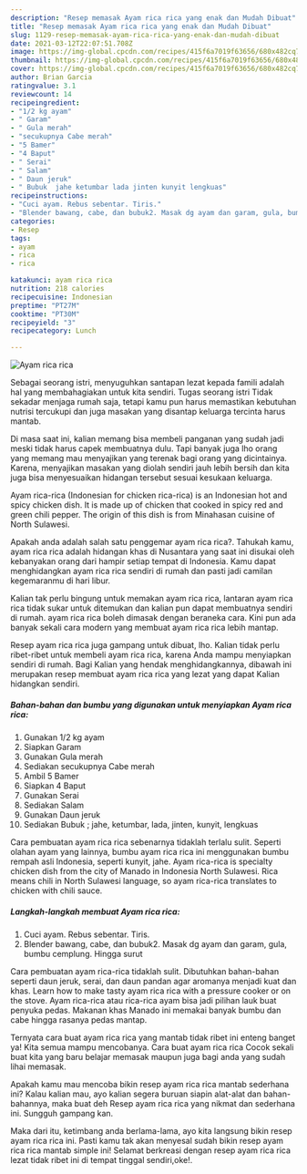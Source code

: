 ```yaml
---
description: "Resep memasak Ayam rica rica yang enak dan Mudah Dibuat"
title: "Resep memasak Ayam rica rica yang enak dan Mudah Dibuat"
slug: 1129-resep-memasak-ayam-rica-rica-yang-enak-dan-mudah-dibuat
date: 2021-03-12T22:07:51.708Z
image: https://img-global.cpcdn.com/recipes/415f6a7019f63656/680x482cq70/ayam-rica-rica-foto-resep-utama.jpg
thumbnail: https://img-global.cpcdn.com/recipes/415f6a7019f63656/680x482cq70/ayam-rica-rica-foto-resep-utama.jpg
cover: https://img-global.cpcdn.com/recipes/415f6a7019f63656/680x482cq70/ayam-rica-rica-foto-resep-utama.jpg
author: Brian Garcia
ratingvalue: 3.1
reviewcount: 14
recipeingredient:
- "1/2 kg ayam"
- " Garam"
- " Gula merah"
- "secukupnya Cabe merah"
- "5 Bamer"
- "4 Baput"
- " Serai"
- " Salam"
- " Daun jeruk"
- " Bubuk  jahe ketumbar lada jinten kunyit lengkuas"
recipeinstructions:
- "Cuci ayam. Rebus sebentar. Tiris."
- "Blender bawang, cabe, dan bubuk2. Masak dg ayam dan garam, gula, bumbu cemplung. Hingga surut"
categories:
- Resep
tags:
- ayam
- rica
- rica

katakunci: ayam rica rica 
nutrition: 218 calories
recipecuisine: Indonesian
preptime: "PT27M"
cooktime: "PT30M"
recipeyield: "3"
recipecategory: Lunch

---
```



![Ayam rica rica](https://img-global.cpcdn.com/recipes/415f6a7019f63656/680x482cq70/ayam-rica-rica-foto-resep-utama.jpg)

Sebagai seorang istri, menyuguhkan santapan lezat kepada famili adalah hal yang membahagiakan untuk kita sendiri. Tugas seorang istri Tidak sekadar menjaga rumah saja, tetapi kamu pun harus memastikan kebutuhan nutrisi tercukupi dan juga masakan yang disantap keluarga tercinta harus mantab.

Di masa  saat ini, kalian memang bisa membeli panganan yang sudah jadi meski tidak harus capek membuatnya dulu. Tapi banyak juga lho orang yang memang mau menyajikan yang terenak bagi orang yang dicintainya. Karena, menyajikan masakan yang diolah sendiri jauh lebih bersih dan kita juga bisa menyesuaikan hidangan tersebut sesuai kesukaan keluarga. 

Ayam rica-rica (Indonesian for chicken rica-rica) is an Indonesian hot and spicy chicken dish. It is made up of chicken that cooked in spicy red and green chili pepper. The origin of this dish is from Minahasan cuisine of North Sulawesi.

Apakah anda adalah salah satu penggemar ayam rica rica?. Tahukah kamu, ayam rica rica adalah hidangan khas di Nusantara yang saat ini disukai oleh kebanyakan orang dari hampir setiap tempat di Indonesia. Kamu dapat menghidangkan ayam rica rica sendiri di rumah dan pasti jadi camilan kegemaranmu di hari libur.

Kalian tak perlu bingung untuk memakan ayam rica rica, lantaran ayam rica rica tidak sukar untuk ditemukan dan kalian pun dapat membuatnya sendiri di rumah. ayam rica rica boleh dimasak dengan beraneka cara. Kini pun ada banyak sekali cara modern yang membuat ayam rica rica lebih mantap.

Resep ayam rica rica juga gampang untuk dibuat, lho. Kalian tidak perlu ribet-ribet untuk membeli ayam rica rica, karena Anda mampu menyiapkan sendiri di rumah. Bagi Kalian yang hendak menghidangkannya, dibawah ini merupakan resep membuat ayam rica rica yang lezat yang dapat Kalian hidangkan sendiri.

<!--inarticleads1-->

##### Bahan-bahan dan bumbu yang digunakan untuk menyiapkan Ayam rica rica:

1. Gunakan 1/2 kg ayam
1. Siapkan  Garam
1. Gunakan  Gula merah
1. Sediakan secukupnya Cabe merah
1. Ambil 5 Bamer
1. Siapkan 4 Baput
1. Gunakan  Serai
1. Sediakan  Salam
1. Gunakan  Daun jeruk
1. Sediakan  Bubuk ; jahe, ketumbar, lada, jinten, kunyit, lengkuas


Cara pembuatan ayam rica rica sebenarnya tidaklah terlalu sulit. Seperti olahan ayam yang lainnya, bumbu ayam rica rica ini menggunakan bumbu rempah asli Indonesia, seperti kunyit, jahe. Ayam rica-rica is specialty chicken dish from the city of Manado in Indonesia North Sulawesi. Rica means chili in North Sulawesi language, so ayam rica-rica translates to chicken with chili sauce. 

<!--inarticleads2-->

##### Langkah-langkah membuat Ayam rica rica:

1. Cuci ayam. Rebus sebentar. Tiris.
1. Blender bawang, cabe, dan bubuk2. Masak dg ayam dan garam, gula, bumbu cemplung. Hingga surut


Cara pembuatan ayam rica-rica tidaklah sulit. Dibutuhkan bahan-bahan seperti daun jeruk, serai, dan daun pandan agar aromanya menjadi kuat dan khas. Learn how to make tasty ayam rica rica with a pressure cooker or on the stove. Ayam rica-rica atau rica-rica ayam bisa jadi pilihan lauk buat penyuka pedas. Makanan khas Manado ini memakai banyak bumbu dan cabe hingga rasanya pedas mantap. 

Ternyata cara buat ayam rica rica yang mantab tidak ribet ini enteng banget ya! Kita semua mampu mencobanya. Cara buat ayam rica rica Cocok sekali buat kita yang baru belajar memasak maupun juga bagi anda yang sudah lihai memasak.

Apakah kamu mau mencoba bikin resep ayam rica rica mantab sederhana ini? Kalau kalian mau, ayo kalian segera buruan siapin alat-alat dan bahan-bahannya, maka buat deh Resep ayam rica rica yang nikmat dan sederhana ini. Sungguh gampang kan. 

Maka dari itu, ketimbang anda berlama-lama, ayo kita langsung bikin resep ayam rica rica ini. Pasti kamu tak akan menyesal sudah bikin resep ayam rica rica mantab simple ini! Selamat berkreasi dengan resep ayam rica rica lezat tidak ribet ini di tempat tinggal sendiri,oke!.

